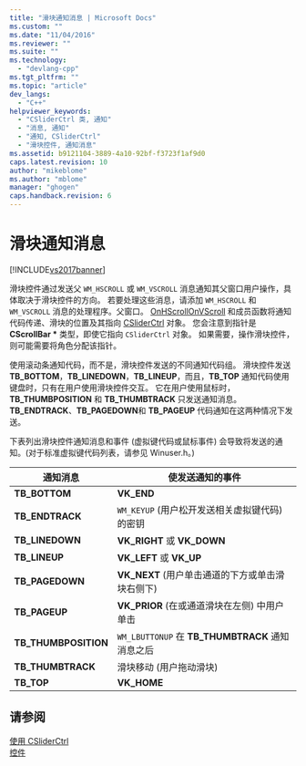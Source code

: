 ```yaml
---
title: "滑块通知消息 | Microsoft Docs"
ms.custom: ""
ms.date: "11/04/2016"
ms.reviewer: ""
ms.suite: ""
ms.technology: 
  - "devlang-cpp"
ms.tgt_pltfrm: ""
ms.topic: "article"
dev_langs: 
  - "C++"
helpviewer_keywords: 
  - "CSliderCtrl 类, 通知"
  - "消息, 通知"
  - "通知, CSliderCtrl"
  - "滑块控件, 通知消息"
ms.assetid: b9121104-3889-4a10-92bf-f3723f1af9d0
caps.latest.revision: 10
author: "mikeblome"
ms.author: "mblome"
manager: "ghogen"
caps.handback.revision: 6
---
```

# 滑块通知消息
[!INCLUDE[vs2017banner](../assembler/inline/includes/vs2017banner.md)]

滑块控件通过发送父 `WM_HSCROLL` 或 `WM_VSCROLL` 消息通知其父窗口用户操作，具体取决于滑块控件的方向。  若要处理这些消息，请添加 `WM_HSCROLL` 和 `WM_VSCROLL` 消息的处理程序。父窗口。  [OnHScroll](../Topic/CWnd::OnHScroll.md)[OnVScroll](../Topic/CWnd::OnVScroll.md) 和成员函数将通知代码传递、滑块的位置及其指向 [CSliderCtrl](../mfc/reference/csliderctrl-class.md) 对象。  您会注意到指针是 **CScrollBar \*** 类型，即使它指向 `CSliderCtrl` 对象。  如果需要，操作滑块控件，则可能需要将角色分配该指针。  
  
 使用滚动条通知代码，而不是，滑块控件发送的不同通知代码组。  滑块控件发送 **TB\_BOTTOM**，**TB\_LINEDOWN**，**TB\_LINEUP**，而且，**TB\_TOP** 通知代码使用键盘时，只有在用户使用滑块控件交互。  它在用户使用鼠标时，**TB\_THUMBPOSITION** 和 **TB\_THUMBTRACK** 只发送通知消息。  **TB\_ENDTRACK**、**TB\_PAGEDOWN**和 **TB\_PAGEUP** 代码通知在这两种情况下发送。  
  
 下表列出滑块控件通知消息和事件 \(虚拟键代码或鼠标事件\) 会导致将发送的通知。\(对于标准虚拟键代码列表，请参见 Winuser.h。\)  
  
|通知消息|使发送通知的事件|  
|----------|--------------|  
|**TB\_BOTTOM**|**VK\_END**|  
|**TB\_ENDTRACK**|`WM_KEYUP` \(用户松开发送相关虚拟键代码\) 的密钥|  
|**TB\_LINEDOWN**|**VK\_RIGHT** 或 **VK\_DOWN**|  
|**TB\_LINEUP**|**VK\_LEFT** 或 **VK\_UP**|  
|**TB\_PAGEDOWN**|**VK\_NEXT** \(用户单击通道的下方或单击滑块右侧下\)|  
|**TB\_PAGEUP**|**VK\_PRIOR** \(在或通道滑块在左侧\) 中用户单击|  
|**TB\_THUMBPOSITION**|`WM_LBUTTONUP` 在 **TB\_THUMBTRACK** 通知消息之后|  
|**TB\_THUMBTRACK**|滑块移动 \(用户拖动滑块\)|  
|**TB\_TOP**|**VK\_HOME**|  
  
## 请参阅  
 [使用 CSliderCtrl](../mfc/using-csliderctrl.md)   
 [控件](../mfc/controls-mfc.md)